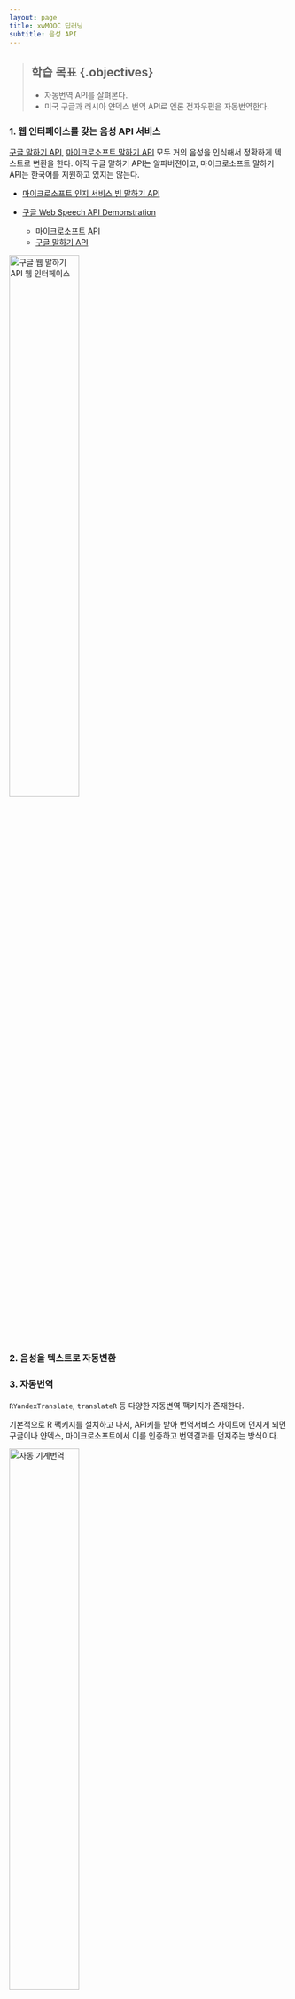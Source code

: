 ```yaml
---
layout: page
title: xwMOOC 딥러닝
subtitle: 음성 API
---
```


> ## 학습 목표 {.objectives}
>
> * 자동번역 API를 살펴본다.
> * 미국 구글과 러시아 얀덱스 번역 API로 엔론 전자우편을 자동번역한다.

### 1. 웹 인터페이스를 갖는 음성 API 서비스

[구글 말하기 API](https://cloud.google.com/speech/), [마이크로소프트 말하기 API](https://www.microsoft.com/cognitive-services/en-us/speech-api) 모두 거의 음성을 인식해서 정확하게 텍스트로 변환을 한다. 아직 구글 말하기 API는 알파버젼이고, 마이크로소프트 말하기 API는 한국어를 지원하고 있지는 않는다.

* [마이크로소프트 인지 서비스 빙 말하기 API](https://www.microsoft.com/cognitive-services/en-us/speech-api)
* [구글 Web Speech API Demonstration](https://www.google.com/intl/en/chrome/demos/speech.html)

    - [마이크로소프트 API](https://www.microsoft.com/cognitive-services/en-us/speech-api)
    - [구글 말하기 API](https://cloud.google.com/speech/)


<img src="fig/speech-api-web-interface.png" alt="구글 웹 말하기 API 웹 인터페이스" width ="50%">

### 2. 음성을 텍스트로 자동변환


### 3. 자동번역

`RYandexTranslate`, `translateR` 등 다양한 자동변역 팩키지가 존재한다.

기본적으로 R 팩키지를 설치하고 나서, API키를 받아 번역서비스 사이트에 던지게 되면 구글이나 얀덱스, 마이크로소프트에서 이를 인증하고 번역결과를 던져주는 방식이다.

<img src="fig/translation-eng2kor.png" alt="자동 기계번역" width ="50%">

#### 3.1. 구글 Translate API 

[GOOGLE TRANSLATE API](https://cloud.google.com/translate/)를 활용하여 영문에서 국문으로 번역을 R 환경에서 실행한다. 

1. `Google Cloud Platform`에서 `Translation API`를 활성화시킨다.
2. 구글 API 인증키를 잘 준비한다.
3. `translateR` 팩키지를 설치한다.
4. 번역할 영문 데이터를 데이터프레임 혹은 벡터로 준비하고 `translate` 함수에 넘겨 번역결과를 받는다.

~~~ {.r}
##======================================================================
## 01. 환경설정
##======================================================================

library(translateR)
TRANSLATION_KEY="구글에서 받은 API 인증키"

##======================================================================
## 02. 번역데이터 준비
##======================================================================

data(enron)
head(enron)

##======================================================================
## 03. 구글 번역 API 활용 영문을 국문으로 번역
##======================================================================

google.dataset.out <- translate(dataset = enron,
                                content.field = 'email',
                                google.api.key = TRANSLATION_KEY,
                                source.lang = 'en',
                                target.lang = 'ko')

##======================================================================
## 04. 번역결과 검토
##======================================================================

google.dataset.out$translatedContent[1]
~~~

`enron` 데이터프레임 `email` 필드전체(10개 행)를 구글 Translate API에 영문(`en`)에서 한글(`ko`)로 넘겨 번역을 실행하고 결과를 출력한다.

~~~ {.output}
> enron$email[1]
[1] "Debra,  I have reviewed Markwest's proposed changes to the Master, and given  the fact that we have since amended the ISDA with Markwest I would like to  maintain consistency between the two agreements with respect to the credit  terms.  This being said, I have attached an amended credit worksheet that  highlights in Red the changes I would like inserted in the Master.  Please  make these changes.  You will notice that I have increased Markwest's  collateral threshold to $1MM and have agreed to both of their proposals to  amend the Third Party Debt and the Collateral Multiple amount.  Also, with  respect to their request to amend Section 4.2, section (ix), I would like to  know how they define 'borrowed money' and if this change is going to be  representative of Markwest, then why is it not bi-lateral.  Thanks Russell"

> google.dataset.out$translatedContent[1]
[1] "데브라, 내가 주인에 Markwest의 제안 된 변경 사항을 검토, 우리는 이후이 신용 조건에 대한 두 협정 사이의 일관성을 유지하고 싶은 Markwest과 ISDA을 개정 한 사실을 주었다. 이것은 내가 레드에서 나는 마스터에 삽입하고자하는 변화를 강조 수정 된 신용 워크 시트를 첨부 말했다된다. 이러한 변경 사항을 확인하시기 바랍니다. 당신은 내가 $ 1MM에 Markwest의 담보 임계 값을 증가 및 타사 채무와 담보 다중 금액을 수정하는 그들의 제안에 모두 동의 한 것을 알 수 있습니다. 또한, 4.2 절을 개정하는 그들의 요청에 대해, 섹션 (IX), 나는 그들이 &#39;돈을 빌려&#39;정의하고이 변경 Markwest의 대표가 될 것입니다 있다면, 왜 양방향 측면없는 방법을 알고 싶습니다. 감사합니다 러셀"
~~~


#### 3.2. 얀덱스 번역 API

[RYandexTranslate](https://github.com/mukul13/RYandexTranslate) 팩키지를 사용해서도 다양한 언어로 번역을 할 수 있다.

1. [Yandex Translate API](https://tech.yandex.com/translate/doc/dg/concepts/api-overview-docpage/)에 대한 API키를 발급받는다.
1. [RYandexTranslate](https://cran.r-project.org/web/packages/RYandexTranslate/index.html) 팩키지를 설치한다.
1. `get_translation_direction` 방향을 확인하고 번역을 수행한다.
1. `translate` 함수에 `lang="en-de"` 인자를 넣어 번역 방향을 잘 설정한다.

~~~ {.r}
##======================================================================
## 01. 환경설정
##======================================================================
library(RYandexTranslate)
YANDEX_KEY ="XXXXXXXXXXXXXXXXXXXXXXXXXXXXXXXXXXXXXXXXXXXX"

##======================================================================
## 02. 번역데이터 준비
##======================================================================
data(enron)
head(enron)

##======================================================================
## 03. 얀덱스 번역 API 활용 영문을 독일어로 번역
##======================================================================
directions <- get_translation_direction(YANDEX_KEY)
directions
~~~ 

~~~ {.output}
$dirs
  [1] "az-ru" "be-bg" "be-cs" "be-de" "be-en" "be-es" "be-fr" "be-it" "be-pl" "be-ro" "be-ru"
 [12] "be-sr" "be-tr" "bg-be" "bg-ru" "bg-uk" "ca-en" "ca-ru" "cs-be" "cs-en" "cs-ru" "cs-uk"
 [23] "da-en" "da-ru" "de-be" "de-en" "de-es" "de-fr" "de-it" "de-ru" "de-tr" "de-uk" "el-en"
 [34] "el-ru" "en-be" "en-ca" "en-cs" "en-da" "en-de" "en-el" "en-es" "en-et" "en-fi" "en-fr"
 [45] "en-hu" "en-it" "en-lt" "en-lv" "en-mk" "en-nl" "en-no" "en-pt" "en-ru" "en-sk" "en-sl"
 [56] "en-sq" "en-sv" "en-tr" "en-uk" "es-be" "es-de" "es-en" "es-ru" "es-uk" "et-en" "et-ru"
 [67] "fi-en" "fi-ru" "fr-be" "fr-de" "fr-en" "fr-ru" "fr-uk" "hr-ru" "hu-en" "hu-ru" "hy-ru"
 [78] "it-be" "it-de" "it-en" "it-ru" "it-uk" "lt-en" "lt-ru" "lv-en" "lv-ru" "mk-en" "mk-ru"
 [89] "nl-en" "nl-ru" "no-en" "no-ru" "pl-be" "pl-ru" "pl-uk" "pt-en" "pt-ru" "ro-be" "ro-ru"
[100] "ro-uk" "ru-az" "ru-be" "ru-bg" "ru-ca" "ru-cs" "ru-da" "ru-de" "ru-el" "ru-en" "ru-es"
[111] "ru-et" "ru-fi" "ru-fr" "ru-hr" "ru-hu" "ru-hy" "ru-it" "ru-lt" "ru-lv" "ru-mk" "ru-nl"
[122] "ru-no" "ru-pl" "ru-pt" "ru-ro" "ru-sk" "ru-sl" "ru-sq" "ru-sr" "ru-sv" "ru-tr" "ru-uk"
[133] "sk-en" "sk-ru" "sl-en" "sl-ru" "sq-en" "sq-ru" "sr-be" "sr-ru" "sr-uk" "sv-en" "sv-ru"
[144] "tr-be" "tr-de" "tr-en" "tr-ru" "tr-uk" "uk-bg" "uk-cs" "uk-de" "uk-en" "uk-es" "uk-fr"
[155] "uk-it" "uk-pl" "uk-ro" "uk-ru" "uk-sr" "uk-tr"
~~~

~~~ {.r}
detect_language(YANDEX_KEY, text=enron$email[1])
~~~

~~~ {.output}
[1] "en"
~~~

~~~ {.r}
##======================================================================
## 04. 번역결과 검토
##======================================================================

enron$translated <- ""

for(i in 1:length(enron$email)) {
  if(i==4){
    next # 4번째 전자우편 특수문자 때문에 건너뜀
  }else{
    enron$translated[i] <- translate(YANDEX_KEY, enron$email[i], lang="en-de")$text
  }
}
enron$email[5]
enron$translated[5]
~~~

~~~ {.output}
> enron$email[5]
[1] "Sevil and others,  I have attached a detailed map of the ERCOT system, 69, 138 and 345 KV line  and buses (*.pwd).   The map is based on the 2001 Summer peak load flow case.  (Enron paid about $12,000 for this map so we do not need to disclose it to  outside personnel.)  I also have a detailed map of the eastern interconnect, I believe it is down  to the 138 KV level.  I have also attached a 2001 contingency file (*.ctg) for ease of importing a  standard list of line contingencies that I obtained from the ISO.  I have also attached an ERCOT injection group (*.aux) , which is valuable for  the years after 2001 because of one constrol group.      "

> enron$translated[5]
[1] "Sevil und andere habe ich in der Anlage eine detaillierte Karte der ERCOT system, 69, 138 und 345-KV-Leitung und Busse (*.pwd). Die Karte basiert auf der 2001 Summer peak-load-flow Fall. (Enron bezahlt ungefähr $12,000 für diese Karte, so dass wir nicht brauchen, um es zu veröffentlichen, um außerhalb Personal.) Ich habe auch eine detaillierte Karte der Ost-interconnect, ich glaube es liegt an den 138-KV-Ebene. Ich habe auch schonmal ein 2001 Kontingenz-Datei (*.ctg) für einfachen Import eine Liste der standard-Linie Risiken, die ich erhielt von der ISO. Ich habe auch mit einem ERCOT Injektion group (*.aux) , die wertvoll für die Jahre ab 2001 aufgrund einer constrol Gruppe. "
~~~